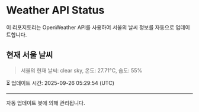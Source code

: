
# Weather API Status

이 리포지토리는 OpenWeather API를 사용하여 서울의 날씨 정보를 자동으로 업데이트합니다.

## 현재 서울 날씨
> 서울의 현재 날씨: clear sky, 온도: 27.71°C, 습도: 55%

⏳ 업데이트 시간: 2025-09-26 05:29:54 (UTC)

---
자동 업데이트 봇에 의해 관리됩니다.
